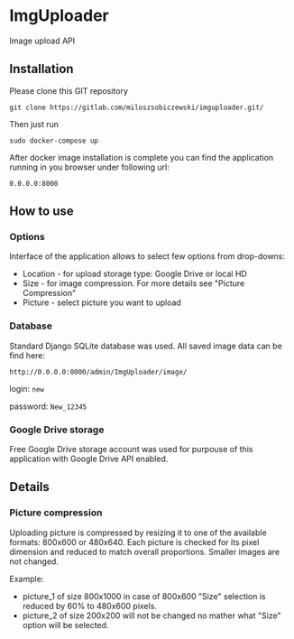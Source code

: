 # ImgUploader
Image upload API 
## Installation
Please clone this GIT repository
```buildoutcfg
git clone https://gitlab.com/miloszsobiczewski/imguploader.git/
```
Then just run
```buildoutcfg
sudo docker-compose up
```
After docker image installation is complete you can find the application 
running in you browser under following url:
```buildoutcfg
0.0.0.0:8000
```
## How to use

### Options

Interface of the application allows to select few options from drop-downs:
* Location - for upload storage type: Google Drive or local HD
* Size - for image compression. For more details see "Picture Compression"
* Picture - select picture you want to upload

### Database

Standard Django SQLite database was used.
All saved image data can be find here:
```buildoutcfg
http://0.0.0.0:8000/admin/ImgUploader/image/
```
login: `new`

password: `New_12345`

### Google Drive storage

Free Google Drive storage account was used for purpouse of this application 
with
Google Drive API enabled.

## Details

### Picture compression
Uploading picture is compressed by resizing it to one of the available  
formats: 800x600 or 480x640. Each picture is checked for its pixel dimension
and reduced to match overall proportions. Smaller images are not changed.

Example:
* picture_1 of size 800x1000 in case of 800x600 "Size" selection is reduced by 
60% to 480x600 pixels.
* picture_2 of size 200x200 will not be changed no mather what "Size"
option will be selected.

